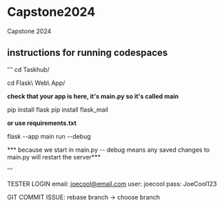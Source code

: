 # Capstone2024
Capstone 2024

## instructions for running codespaces
'''
cd Taskhub/

cd Flask\ Web\ App/

**check that your app is here, it's main.py so it's called main**

pip install flask
pip install flask_mail

 **or use requirements.txt**

flask --app main run --debug

 *** because we start in main.py -- debug means any saved changes to main.py will restart the server***
 
 '''

 TESTER LOGIN
 email: joecool@email.com
 user: joecool
 pass: JoeCool123
 
 GIT COMMIT ISSUE:
 rebase branch -> choose branch
